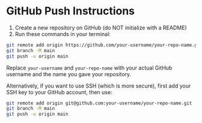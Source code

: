 # GitHub Push Instructions

1. Create a new repository on GitHub (do NOT initialize with a README)
2. Run these commands in your terminal:

```bash
git remote add origin https://github.com/your-username/your-repo-name.git
git branch -M main
git push -u origin main
```

Replace `your-username` and `your-repo-name` with your actual GitHub username and the name you gave your repository.

Alternatively, if you want to use SSH (which is more secure), first add your SSH key to your GitHub account, then use:

```bash
git remote add origin git@github.com:your-username/your-repo-name.git
git branch -M main
git push -u origin main
```
